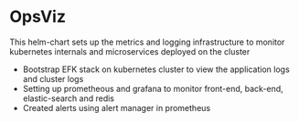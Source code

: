 # OpsViz

This helm-chart sets up the metrics and logging infrastructure to monitor kubernetes internals and microservices deployed on the cluster

- Bootstrap EFK stack on kubernetes cluster to view the application logs and cluster logs
- Setting up prometheous and grafana to monitor front-end, back-end, elastic-search and redis
- Created alerts using alert manager in prometheus
